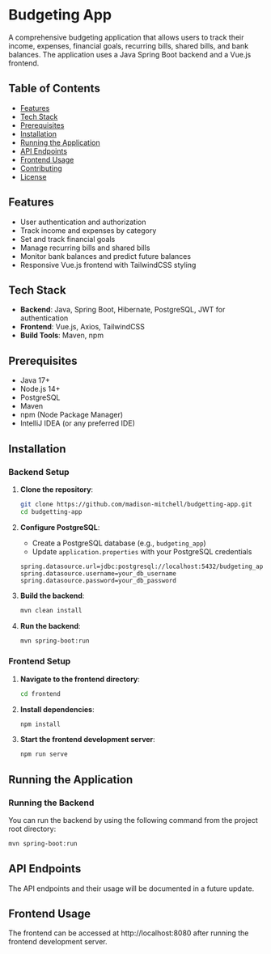 # Budgeting App

A comprehensive budgeting application that allows users to track their income, expenses, financial goals, recurring bills, shared bills, and bank balances. The application uses a Java Spring Boot backend and a Vue.js frontend.

## Table of Contents

-   [Features](#features)
-   [Tech Stack](#tech-stack)
-   [Prerequisites](#prerequisites)
-   [Installation](#installation)
-   [Running the Application](#running-the-application)
-   [API Endpoints](#api-endpoints)
-   [Frontend Usage](#frontend-usage)
-   [Contributing](#contributing)
-   [License](#license)

## Features

-   User authentication and authorization
-   Track income and expenses by category
-   Set and track financial goals
-   Manage recurring bills and shared bills
-   Monitor bank balances and predict future balances
-   Responsive Vue.js frontend with TailwindCSS styling

## Tech Stack

-   **Backend**: Java, Spring Boot, Hibernate, PostgreSQL, JWT for authentication
-   **Frontend**: Vue.js, Axios, TailwindCSS
-   **Build Tools**: Maven, npm

## Prerequisites

-   Java 17+
-   Node.js 14+
-   PostgreSQL
-   Maven
-   npm (Node Package Manager)
-   IntelliJ IDEA (or any preferred IDE)

## Installation

### Backend Setup

1. **Clone the repository**:

    ```sh
    git clone https://github.com/madison-mitchell/budgetting-app.git
    cd budgetting-app
    ```

2. **Configure PostgreSQL**:

    - Create a PostgreSQL database (e.g., `budgeting_app`)
    - Update `application.properties` with your PostgreSQL credentials

    ```properties
    spring.datasource.url=jdbc:postgresql://localhost:5432/budgeting_app
    spring.datasource.username=your_db_username
    spring.datasource.password=your_db_password
    ```

3. **Build the backend**:

    ```sh
    mvn clean install
    ```

4. **Run the backend**:

    ```sh
    mvn spring-boot:run
    ```

### Frontend Setup

1. **Navigate to the frontend directory**:

    ```sh
    cd frontend
    ```

2. **Install dependencies**:

    ```sh
    npm install
    ```

3. **Start the frontend development server**:

    ```sh
    npm run serve
    ```

## Running the Application

### Running the Backend

You can run the backend by using the following command from the project root directory:

```sh
mvn spring-boot:run
```

## API Endpoints

The API endpoints and their usage will be documented in a future update.

## Frontend Usage

The frontend can be accessed at http://localhost:8080 after running the frontend development server.
